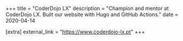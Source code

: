 +++
title = "CoderDojo LX"
description = "Champion and mentor at CoderDojo LX. Built our website with Hugo and GitHub Actions."
date = 2020-04-14

[extra]
external_link = "https://www.coderdojo-lx.pt"
+++